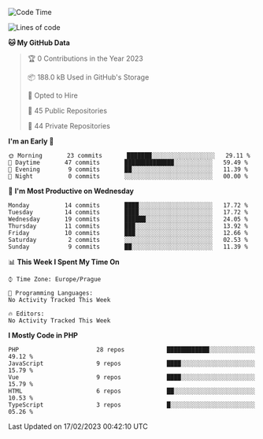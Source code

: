 <!--START_SECTION:waka-->
![Code Time](http://img.shields.io/badge/Code%20Time-1%2C583%20hrs%2058%20mins-blue)

![Lines of code](https://img.shields.io/badge/From%20Hello%20World%20I%27ve%20Written-237%20Thousand%20lines%20of%20code-blue)

**🐱 My GitHub Data** 

> 🏆 0 Contributions in the Year 2023
 > 
> 📦 188.0 kB Used in GitHub's Storage 
 > 
> 💼 Opted to Hire
 > 
> 📜 45 Public Repositories 
 > 
> 🔑 44 Private Repositories  
 > 
**I'm an Early 🐤** 

```text
🌞 Morning       23 commits       ███████░░░░░░░░░░░░░░░░░░   29.11 % 
🌆 Daytime       47 commits       ██████████████░░░░░░░░░░░   59.49 % 
🌃 Evening        9 commits       ██░░░░░░░░░░░░░░░░░░░░░░░   11.39 % 
🌙 Night          0 commits       ░░░░░░░░░░░░░░░░░░░░░░░░░   00.00 % 

```
📅 **I'm Most Productive on Wednesday** 

```text
Monday          14 commits       ████░░░░░░░░░░░░░░░░░░░░░   17.72 % 
Tuesday         14 commits       ████░░░░░░░░░░░░░░░░░░░░░   17.72 % 
Wednesday       19 commits       ██████░░░░░░░░░░░░░░░░░░░   24.05 % 
Thursday        11 commits       ███░░░░░░░░░░░░░░░░░░░░░░   13.92 % 
Friday          10 commits       ███░░░░░░░░░░░░░░░░░░░░░░   12.66 % 
Saturday         2 commits       ░░░░░░░░░░░░░░░░░░░░░░░░░   02.53 % 
Sunday           9 commits       ██░░░░░░░░░░░░░░░░░░░░░░░   11.39 % 

```


📊 **This Week I Spent My Time On** 

```text
⌚︎ Time Zone: Europe/Prague

💬 Programming Languages: 
No Activity Tracked This Week

🔥 Editors: 
No Activity Tracked This Week

```

**I Mostly Code in PHP** 

```text
PHP                      28 repos            ████████████░░░░░░░░░░░░░   49.12 % 
JavaScript               9 repos             ████░░░░░░░░░░░░░░░░░░░░░   15.79 % 
Vue                      9 repos             ████░░░░░░░░░░░░░░░░░░░░░   15.79 % 
HTML                     6 repos             ██░░░░░░░░░░░░░░░░░░░░░░░   10.53 % 
TypeScript               3 repos             █░░░░░░░░░░░░░░░░░░░░░░░░   05.26 % 

```



 Last Updated on 17/02/2023 00:42:10 UTC
<!--END_SECTION:waka-->
<!--
**AlexKratky/AlexKratky** is a ✨ _special_ ✨ repository because its `README.md` (this file) appears on your GitHub profile.

Here are some ideas to get you started:

- 🔭 I’m currently working on ...
- 🌱 I’m currently learning ...
- 👯 I’m looking to collaborate on ...
- 🤔 I’m looking for help with ...
- 💬 Ask me about ...
- 📫 How to reach me: ...
- 😄 Pronouns: ...
- ⚡ Fun fact: ...
-->

